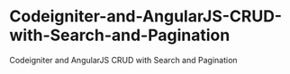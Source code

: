 # Codeigniter-and-AngularJS-CRUD-with-Search-and-Pagination
Codeigniter and AngularJS CRUD with Search and Pagination
